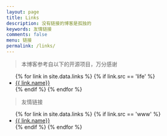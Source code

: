 ```yaml
---
layout: page
title: Links
description: 没有链接的博客是孤独的
keywords: 友情链接
comments: false
menu: 链接
permalink: /links/
---
```


> 本博客参考自以下的开源项目，万分感谢

<ul>
{% for link in site.data.links %}
  {% if link.src == 'life' %}
  <li><a href="{{ link.url }}" target="_blank">{{ link.name}}</a></li>
  {% endif %}
{% endfor %}
</ul>

> 友情链接

<ul>
{% for link in site.data.links %}
  {% if link.src == 'www' %}
  <li><a href="{{ link.url }}" target="_blank">{{ link.name}}</a></li>
  {% endif %}
{% endfor %}
</ul>

